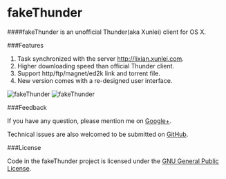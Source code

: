 fakeThunder
===========

####fakeThunder is an unofficial Thunder(aka Xunlei) client for OS X.

###Features

1. Task synchronized with the server <http://lixian.xunlei.com>.
2. Higher downloading speed than official Thunder client.
3. Support http/ftp/magnet/ed2k link and torrent file.
4. New version comes with a re-designed user interface.

![fakeThunder](http://martianz.cn/fakethunder/1.png)
![fakeThunder](http://martianz.cn/fakethunder/2.png)

###Feedback

If you have any question, please mention me on [Google+](https://plus.google.com/+MartianZ/).

Technical issues are also welcomed to be submitted on [GitHub](https://github.com/MartianZ/fakeThunder/issues/new).


###License

Code in the fakeThunder project is licensed under the [GNU General Public License](http://www.gnu.org/licenses/gpl.html).
